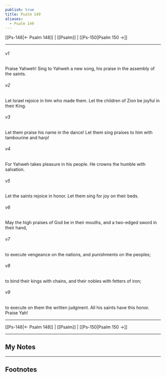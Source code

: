 ```yaml
---
publish: true
title: Psalm 149
aliases:
  - Psalm 149
---
```


[[Ps-148|← Psalm 148]] | [[Psalm]] | [[Ps-150|Psalm 150 →]]
***



###### v1 
Praise Yahweh! Sing to Yahweh a new song, his praise in the assembly of the saints. 

###### v2 
Let Israel rejoice in him who made them. Let the children of Zion be joyful in their King. 

###### v3 
Let them praise his name in the dance! Let them sing praises to him with tambourine and harp! 

###### v4 
For Yahweh takes pleasure in his people. He crowns the humble with salvation. 

###### v5 
Let the saints rejoice in honor. Let them sing for joy on their beds. 

###### v6 
May the high praises of God be in their mouths, and a two-edged sword in their hand, 

###### v7 
to execute vengeance on the nations, and punishments on the peoples; 

###### v8 
to bind their kings with chains, and their nobles with fetters of iron; 

###### v9 
to execute on them the written judgment. All his saints have this honor. Praise Yah!

***
[[Ps-148|← Psalm 148]] | [[Psalm]] | [[Ps-150|Psalm 150 →]]

---
## My Notes

---
## Footnotes